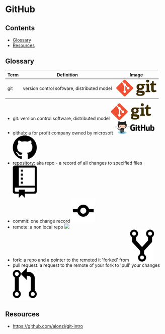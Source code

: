 # GitHub

## Contents
* [Glossary](#glossary)
* [Resources](#resources)

## Glossary
|Term   | Definition  | Image  |
|---|---|---|
| git  | version control software, distributed model  | <img src="images/Git-Logo-2Color.png" width="128">  | 
* git: version control software, distributed model <img src="images/Git-Logo-2Color.png" width="128">
* github: a for profit company owned by microsoft <img src="images/github-logo.png" width="128"><img src="images/githublogo.png" width="76">
* repository: aka repo - a record of all changes to specified files <img src="images/repo.svg" width="76">
* commit: one change record <img src="images/commit.png" width="76">
* remote: a non local repo <img src="github-logo.png" width="128">
* fork: a repo and a pointer to the remoted it 'forked' from <img src="images/fork.png" width="76">
* pull request: a request to the remote of your fork to 'pull' your changes <img src="images/Octicons-git-pull-request.svg" width="76">

## Resources
* https://github.com/alonzi/git-intro

